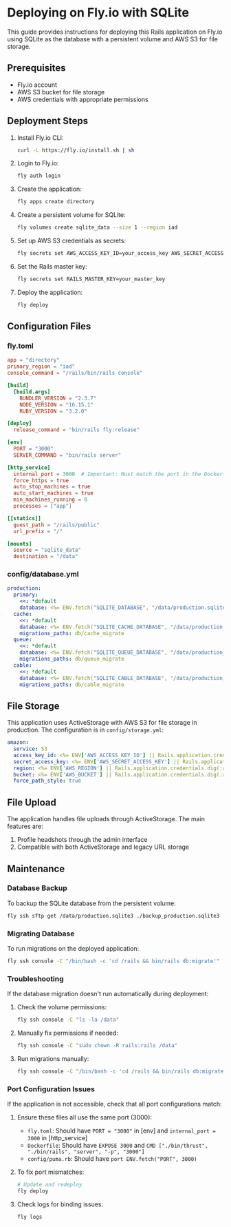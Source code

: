 # Deploying on Fly.io with SQLite

This guide provides instructions for deploying this Rails application on Fly.io using SQLite as the database with a persistent volume and AWS S3 for file storage.

## Prerequisites

- Fly.io account
- AWS S3 bucket for file storage
- AWS credentials with appropriate permissions

## Deployment Steps

1. Install Fly.io CLI:
   ```bash
   curl -L https://fly.io/install.sh | sh
   ```

2. Login to Fly.io:
   ```bash
   fly auth login
   ```

3. Create the application:
   ```bash
   fly apps create directory
   ```

4. Create a persistent volume for SQLite:
   ```bash
   fly volumes create sqlite_data --size 1 --region iad
   ```

5. Set up AWS S3 credentials as secrets:
   ```bash
   fly secrets set AWS_ACCESS_KEY_ID=your_access_key AWS_SECRET_ACCESS_KEY=your_secret_key AWS_REGION=your_region AWS_BUCKET=your_bucket_name
   ```

6. Set the Rails master key:
   ```bash
   fly secrets set RAILS_MASTER_KEY=your_master_key
   ```

7. Deploy the application:
   ```bash
   fly deploy
   ```

## Configuration Files

### fly.toml

```toml
app = "directory"
primary_region = "iad"
console_command = "/rails/bin/rails console"

[build]
  [build.args]
    BUNDLER_VERSION = "2.3.7"
    NODE_VERSION = "16.15.1"
    RUBY_VERSION = "3.2.0"

[deploy]
  release_command = "bin/rails fly:release"

[env]
  PORT = "3000"
  SERVER_COMMAND = "bin/rails server"

[http_service]
  internal_port = 3000  # Important: Must match the port in the Dockerfile and Puma config
  force_https = true
  auto_stop_machines = true
  auto_start_machines = true
  min_machines_running = 0
  processes = ["app"]

[[statics]]
  guest_path = "/rails/public"
  url_prefix = "/"

[mounts]
  source = "sqlite_data"
  destination = "/data"
```

### config/database.yml

```yaml
production:
  primary:
    <<: *default
    database: <%= ENV.fetch("SQLITE_DATABASE", "/data/production.sqlite3") %>
  cache:
    <<: *default
    database: <%= ENV.fetch("SQLITE_CACHE_DATABASE", "/data/production_cache.sqlite3") %>
    migrations_paths: db/cache_migrate
  queue:
    <<: *default
    database: <%= ENV.fetch("SQLITE_QUEUE_DATABASE", "/data/production_queue.sqlite3") %>
    migrations_paths: db/queue_migrate
  cable:
    <<: *default
    database: <%= ENV.fetch("SQLITE_CABLE_DATABASE", "/data/production_cable.sqlite3") %>
    migrations_paths: db/cable_migrate
```

## File Storage

This application uses ActiveStorage with AWS S3 for file storage in production. The configuration is in `config/storage.yml`:

```yaml
amazon:
  service: S3
  access_key_id: <%= ENV['AWS_ACCESS_KEY_ID'] || Rails.application.credentials.dig(:aws, :access_key_id) %>
  secret_access_key: <%= ENV['AWS_SECRET_ACCESS_KEY'] || Rails.application.credentials.dig(:aws, :secret_access_key) %>
  region: <%= ENV['AWS_REGION'] || Rails.application.credentials.dig(:aws, :region) || 'us-east-1' %>
  bucket: <%= ENV['AWS_BUCKET'] || Rails.application.credentials.dig(:aws, :bucket) %>
  force_path_style: true
```

## File Upload

The application handles file uploads through ActiveStorage. The main features are:

1. Profile headshots through the admin interface
2. Compatible with both ActiveStorage and legacy URL storage

## Maintenance

### Database Backup

To backup the SQLite database from the persistent volume:

```bash
fly ssh sftp get /data/production.sqlite3 ./backup_production.sqlite3
```

### Migrating Database

To run migrations on the deployed application:

```bash
fly ssh console -C "/bin/bash -c 'cd /rails && bin/rails db:migrate'"
```

### Troubleshooting

If the database migration doesn't run automatically during deployment:

1. Check the volume permissions:
   ```bash
   fly ssh console -C "ls -la /data"
   ```

2. Manually fix permissions if needed:
   ```bash
   fly ssh console -C "sudo chown -R rails:rails /data"
   ```

3. Run migrations manually:
   ```bash
   fly ssh console -C "/bin/bash -c 'cd /rails && bin/rails db:migrate'"
   ```

### Port Configuration Issues

If the application is not accessible, check that all port configurations match:

1. Ensure these files all use the same port (3000):
   - `fly.toml`: Should have `PORT = "3000"` in [env] and `internal_port = 3000` in [http_service]
   - `Dockerfile`: Should have `EXPOSE 3000` and `CMD ["./bin/thrust", "./bin/rails", "server", "-p", "3000"]`
   - `config/puma.rb`: Should have `port ENV.fetch("PORT", 3000)`

2. To fix port mismatches:
   ```bash
   # Update and redeploy
   fly deploy
   ```

3. Check logs for binding issues:
   ```bash
   fly logs
   ```